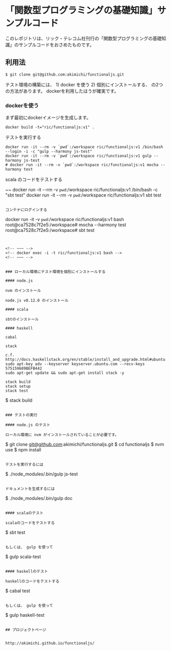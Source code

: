 # 「関数型プログラミングの基礎知識」サンプルコード

このレポジトリは、リック・テレコム社刊行の「関数型プログラミングの基礎知識」のサンプルコードをおさめたものです。

## 利用法 

~~~
$ git clone git@github.com:akimichi/functionaljs.git
~~~

テスト環境の構築には、 1) docker を使う 2) 個別にインストールする、 の2つの方法があります。
dockerを利用したほうが確実です。


### dockerを使う

まず最初にdockerイメージを生成します。

~~~
docker build -t="ric/functionaljs:v1" .
~~~

テストを実行する

~~~
docker run -it --rm -v `pwd`:/workspace ric/functionaljs:v1 /bin/bash --login -i -c "gulp --harmony js-test"
docker run -it --rm -v `pwd`:/workspace ric/functionaljs:v1 gulp --harmony js-test
# docker run -it --rm -v `pwd`:/workspace ric/functionaljs:v1 mocha --harmony test 
~~~

scala のコードをテストする

~~
docker run -it --rm -v `pwd`:/workspace ric/functionaljs:v1 /bin/bash -c "sbt test"
docker run -it --rm -v `pwd`:/workspace ric/functionaljs:v1 sbt test
~~~

コンテナにログインする

~~~
docker run -it  -v `pwd`:/workspace ric/functionaljs:v1 bash
root@ca7528c7f2e5:/workspace# mocha --harmony test
root@ca7528c7f2e5:/workspace# sbt test
~~~


<!-- ~~~ -->
<!-- docker exec -i -t ric/functionaljs:v1 bash -->
<!-- ~~~ -->


### ローカル環境にテスト環境を個別にインストールする

#### node.js

nvm のインストール

node.js v0.12.0 のインストール

#### scala

sbtのインストール

#### haskell

cabal

stack

c.f. http://docs.haskellstack.org/en/stable/install_and_upgrade.html#ubuntu
sudo apt-key adv --keyserver keyserver.ubuntu.com --recv-keys 575159689BEFB442
sudo apt-get update && sudo apt-get install stack -y

stack build
stack setup
stack test

~~~
$ stack build
~~~

### テストの実行 

#### node.js のテスト

ローカル環境に nvm がインストールされていることが必要です。

~~~
$ git clone git@github.com:akimichi/functionaljs.git
$ cd functionaljs
$ nvm use
$ npm install
~~~

テストを実行するには

~~~
$ ./node_modules/.bin/gulp js-test
~~~

ドキュメントを生成するには

~~~
$ ./node_modules/.bin/gulp doc
~~~

#### scalaのテスト

scalaのコードをテストする

~~~
$ sbt test
~~~

もしくは、 gulp を使って

~~~
$ gulp scala-test
~~~

#### haskellのテスト

haskellのコードをテストする

~~~
$ cabal test
~~~

もしくは、 gulp を使って

~~~
$ gulp haskell-test
~~~

## プロジェクトページ


http://akimichi.github.io/functionaljs/

